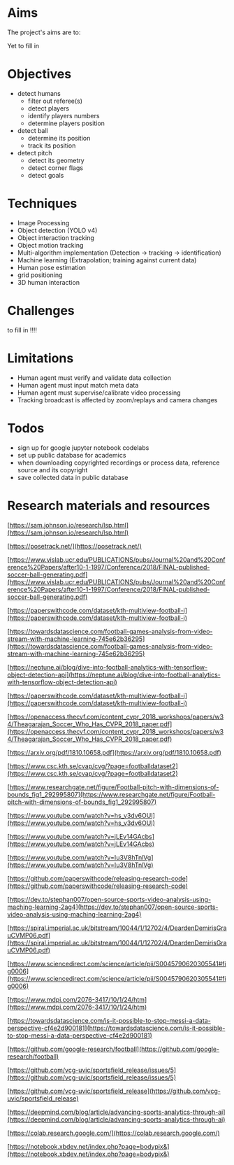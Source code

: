 # Aims

The project's aims are to:


Yet to fill in


# Objectives

+ detect humans
    + filter out referee(s)
    + detect players
    + identify players numbers
    + determine players position
+ detect ball
    + determine its position
    + track its position
+ detect pitch
    + detect its geometry
    + detect corner flags
    + detect goals



# Techniques

+ Image Processing
+ Object detection (YOLO v4)
+ Object interaction tracking
+ Object motion tracking
+ Multi-algorithm implementation (Detection -> tracking -> identification)
+ Machine learning (Extrapolation; training against current data)
+ Human pose estimation
+ grid positioning
+ 3D human interaction

# Challenges

to fill in !!!!

# Limitations

- Human agent must verify and validate data collection
- Human agent must input match meta data
- Human agent must supervise/calibrate video processing
- Tracking broadcast is affected by zoom/replays and camera changes

# Todos

+ sign up for google jupyter notebook codelabs
+ set up public database for academics
+ when downloading copyrighted recordings or process data, reference source and its copyright
+ save collected data in public database


# Research materials and resources

[https://sam.johnson.io/research/lsp.html](https://sam.johnson.io/research/lsp.html)

[https://posetrack.net/](https://posetrack.net/)

[https://www.vislab.ucr.edu/PUBLICATIONS/pubs/Journal%20and%20Conference%20Papers/after10-1-1997/Conference/2018/FINAL-published-soccer-ball-generating.pdf](https://www.vislab.ucr.edu/PUBLICATIONS/pubs/Journal%20and%20Conference%20Papers/after10-1-1997/Conference/2018/FINAL-published-soccer-ball-generating.pdf)

[https://paperswithcode.com/dataset/kth-multiview-football-i](https://paperswithcode.com/dataset/kth-multiview-football-i)

[https://towardsdatascience.com/football-games-analysis-from-video-stream-with-machine-learning-745e62b36295](https://towardsdatascience.com/football-games-analysis-from-video-stream-with-machine-learning-745e62b36295)

[https://neptune.ai/blog/dive-into-football-analytics-with-tensorflow-object-detection-api](https://neptune.ai/blog/dive-into-football-analytics-with-tensorflow-object-detection-api)

[https://paperswithcode.com/dataset/kth-multiview-football-i](https://paperswithcode.com/dataset/kth-multiview-football-i)

[https://openaccess.thecvf.com/content_cvpr_2018_workshops/papers/w34/Theagarajan_Soccer_Who_Has_CVPR_2018_paper.pdf](https://openaccess.thecvf.com/content_cvpr_2018_workshops/papers/w34/Theagarajan_Soccer_Who_Has_CVPR_2018_paper.pdf)

[https://arxiv.org/pdf/1810.10658.pdf](https://arxiv.org/pdf/1810.10658.pdf)

[https://www.csc.kth.se/cvap/cvg/?page=footballdataset2](https://www.csc.kth.se/cvap/cvg/?page=footballdataset2)

[https://www.researchgate.net/figure/Football-pitch-with-dimensions-of-bounds_fig1_292995807](https://www.researchgate.net/figure/Football-pitch-with-dimensions-of-bounds_fig1_292995807)

[https://www.youtube.com/watch?v=hs_v3dv6OUI](https://www.youtube.com/watch?v=hs_v3dv6OUI)

[https://www.youtube.com/watch?v=jLEv14GAcbs](https://www.youtube.com/watch?v=jLEv14GAcbs)

[https://www.youtube.com/watch?v=Iu3V8hTnlVg](https://www.youtube.com/watch?v=Iu3V8hTnlVg)

[https://github.com/paperswithcode/releasing-research-code](https://github.com/paperswithcode/releasing-research-code)

[https://dev.to/stephan007/open-source-sports-video-analysis-using-maching-learning-2ag4](https://dev.to/stephan007/open-source-sports-video-analysis-using-maching-learning-2ag4)

[https://spiral.imperial.ac.uk/bitstream/10044/1/12702/4/DeardenDemirisGrauCVMP06.pdf](https://spiral.imperial.ac.uk/bitstream/10044/1/12702/4/DeardenDemirisGrauCVMP06.pdf)

[https://www.sciencedirect.com/science/article/pii/S0045790620305541#fig0006](https://www.sciencedirect.com/science/article/pii/S0045790620305541#fig0006)

[https://www.mdpi.com/2076-3417/10/1/24/htm](https://www.mdpi.com/2076-3417/10/1/24/htm)

[https://towardsdatascience.com/is-it-possible-to-stop-messi-a-data-perspective-cf4e2d900181](https://towardsdatascience.com/is-it-possible-to-stop-messi-a-data-perspective-cf4e2d900181)

[https://github.com/google-research/football](https://github.com/google-research/football)

[https://github.com/vcg-uvic/sportsfield_release/issues/5](https://github.com/vcg-uvic/sportsfield_release/issues/5)

[https://github.com/vcg-uvic/sportsfield_release](https://github.com/vcg-uvic/sportsfield_release)

[https://deepmind.com/blog/article/advancing-sports-analytics-through-ai](https://deepmind.com/blog/article/advancing-sports-analytics-through-ai)

[https://colab.research.google.com/](https://colab.research.google.com/)

[https://notebook.xbdev.net/index.php?page=bodypix&](https://notebook.xbdev.net/index.php?page=bodypix&)

